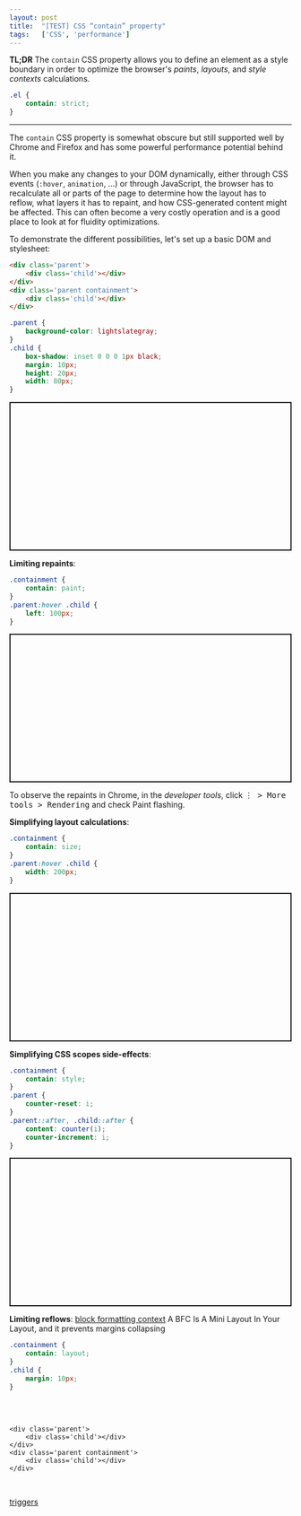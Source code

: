 ```yaml
---
layout: post
title:  "[TEST] CSS “contain” property"
tags:   ['CSS', 'performance']
---
```


**TL;DR** The `contain` CSS property allows you to define an element as a style boundary in order to optimize the browser's *paints*, *layouts*, and *style contexts* calculations.
```css
.el {
    contain: strict;
}
```

<hr>

The `contain` CSS property is somewhat obscure but still supported well by Chrome and Firefox and has some powerful performance potential behind it.

When you make any changes to your DOM dynamically, either through CSS events (`:hover`, `animation`, ...) or through JavaScript, the browser has to recalculate all or parts of the page to determine how the layout has to reflow, what layers it has to repaint, and how CSS-generated content might be affected. This can often become a very costly operation and is a good place to look at for fluidity optimizations.

To demonstrate the different possibilities, let's set up a basic DOM and stylesheet:
```html
<div class='parent'>
    <div class='child'></div>
</div>
<div class='parent containment'>
    <div class='child'></div>
</div>
```
```css
.parent {
    background-color: lightslategray;
}
.child {
    box-shadow: inset 0 0 0 1px black;
    margin: 10px;
    height: 20px;
    width: 80px;
}
```
<p class="codepen" data-height="265" data-theme-id="light" data-default-tab="result" data-user="sheraff" data-slug-hash="RwbVgxd" style="height: 265px; box-sizing: border-box; display: flex; align-items: center; justify-content: center; border: 2px solid; margin: 1em 0; padding: 1em;" data-pen-title="CSS containment - 1 - structure"></p>
<script async src="https://static.codepen.io/assets/embed/ei.js"></script>

**Limiting repaints**: 

```css
.containment {
    contain: paint;
}
.parent:hover .child {
    left: 100px;
}
```
<p class="codepen" data-height="265" data-theme-id="light" data-default-tab="result" data-user="sheraff" data-slug-hash="xxKdLgB" style="height: 265px; box-sizing: border-box; display: flex; align-items: center; justify-content: center; border: 2px solid; margin: 1em 0; padding: 1em;" data-pen-title="CSS containment - 1 - structure"></p>
<script async src="https://static.codepen.io/assets/embed/ei.js"></script>

To observe the repaints in Chrome, in the *developer tools*, click <kbd>⋮ > More tools > Rendering</kbd> and check Paint flashing.

**Simplifying layout calculations**: 

```css
.containment {
    contain: size;
}
.parent:hover .child {
    width: 200px;
}
```
<p class="codepen" data-height="265" data-theme-id="light" data-default-tab="result" data-user="sheraff" data-slug-hash="MWgmvpG" style="height: 265px; box-sizing: border-box; display: flex; align-items: center; justify-content: center; border: 2px solid; margin: 1em 0; padding: 1em;" data-pen-title="CSS containment - 1 - structure"></p>
<script async src="https://static.codepen.io/assets/embed/ei.js"></script>

**Simplifying CSS scopes side-effects**: 

```css
.containment {
    contain: style;
}
.parent {
    counter-reset: i;
}
.parent::after, .child::after {
    content: counter(i);
    counter-increment: i;
}
```
<p class="codepen" data-height="265" data-theme-id="light" data-default-tab="result" data-user="sheraff" data-slug-hash="RwbVZVW" style="height: 265px; box-sizing: border-box; display: flex; align-items: center; justify-content: center; border: 2px solid; margin: 1em 0; padding: 1em;" data-pen-title="CSS containment - 1 - structure"></p>
<script async src="https://static.codepen.io/assets/embed/ei.js"></script>

**Limiting reflows**: [block formatting context](https://developer.mozilla.org/en-US/docs/Web/Guide/CSS/Block_formatting_context) A BFC Is A Mini Layout In Your Layout, and it prevents margins collapsing

```css
.containment {
    contain: layout;
}
.child {
    margin: 10px;
}
```
<pre class='demo layout'>
    <style>
        .demo.layout .containment {
            contain: layout;
        }
        .demo.layout .child {
            margin: 10px;
        }
    </style>
    <div class='parent'>
        <div class='child'></div>
    </div>
    <div class='parent containment'>
        <div class='child'></div>
    </div>
</pre>

[triggers](https://csstriggers.com/)
